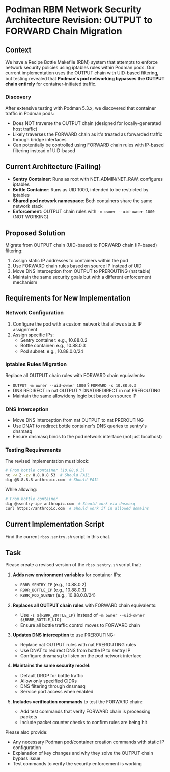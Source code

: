# Podman RBM Network Security Architecture Revision: OUTPUT to FORWARD Chain Migration

## Context

We have a Recipe Bottle Makefile (RBM) system that attempts to enforce network security policies using iptables rules within Podman pods. Our current implementation uses the OUTPUT chain with UID-based filtering, but testing revealed that **Podman's pod networking bypasses the OUTPUT chain entirely** for container-initiated traffic.

### Discovery
After extensive testing with Podman 5.3.x, we discovered that container traffic in Podman pods:
- Does NOT traverse the OUTPUT chain (designed for locally-generated host traffic)
- Likely traverses the FORWARD chain as it's treated as forwarded traffic through bridge interfaces
- Can potentially be controlled using FORWARD chain rules with IP-based filtering instead of UID-based

## Current Architecture (Failing)
- **Sentry Container**: Runs as root with NET_ADMIN/NET_RAW, configures iptables
- **Bottle Container**: Runs as UID 1000, intended to be restricted by iptables
- **Shared pod network namespace**: Both containers share the same network stack
- **Enforcement**: OUTPUT chain rules with `-m owner --uid-owner 1000` (NOT WORKING)

## Proposed Solution
Migrate from OUTPUT chain (UID-based) to FORWARD chain (IP-based) filtering:
1. Assign static IP addresses to containers within the pod
2. Use FORWARD chain rules based on source IP instead of UID
3. Move DNS interception from OUTPUT to PREROUTING (nat table)
4. Maintain the same security goals but with a different enforcement mechanism

## Requirements for New Implementation

### Network Configuration
1. Configure the pod with a custom network that allows static IP assignment
2. Assign specific IPs:
   - Sentry container: e.g., 10.88.0.2
   - Bottle container: e.g., 10.88.0.3
   - Pod subnet: e.g., 10.88.0.0/24

### Iptables Rules Migration
Replace all OUTPUT chain rules with FORWARD chain equivalents:
- `OUTPUT -m owner --uid-owner 1000` ? `FORWARD -s 10.88.0.3`
- DNS REDIRECT in nat OUTPUT ? DNAT/REDIRECT in nat PREROUTING
- Maintain the same allow/deny logic but based on source IP

### DNS Interception
- Move DNS interception from nat OUTPUT to nat PREROUTING
- Use DNAT to redirect bottle container's DNS queries to sentry's dnsmasq
- Ensure dnsmasq binds to the pod network interface (not just localhost)

### Testing Requirements
The revised implementation must block:
```bash
# From bottle container (10.88.0.3)
nc -w 2 -zv 8.8.8.8 53  # Should FAIL
dig @8.8.8.8 anthropic.com  # Should FAIL
```

While allowing:
```bash
# From bottle container
dig @<sentry-ip> anthropic.com  # Should work via dnsmasq
curl https://anthropic.com  # Should work if in allowed domains
```

## Current Implementation Script

Find the current `rbss.sentry.sh` script in this chat.

## Task

Please create a revised version of the `rbss.sentry.sh` script that:

1. **Adds new environment variables** for container IPs:
   - `RBRR_SENTRY_IP` (e.g., 10.88.0.2)
   - `RBRR_BOTTLE_IP` (e.g., 10.88.0.3)
   - `RBRR_POD_SUBNET` (e.g., 10.88.0.0/24)

2. **Replaces all OUTPUT chain rules** with FORWARD chain equivalents:
   - Use `-s ${RBRR_BOTTLE_IP}` instead of `-m owner --uid-owner ${RBRR_BOTTLE_UID}`
   - Ensure all bottle traffic control moves to FORWARD chain

3. **Updates DNS interception** to use PREROUTING:
   - Replace nat OUTPUT rules with nat PREROUTING rules
   - Use DNAT to redirect DNS from bottle IP to sentry IP
   - Configure dnsmasq to listen on the pod network interface

4. **Maintains the same security model**:
   - Default DROP for bottle traffic
   - Allow only specified CIDRs
   - DNS filtering through dnsmasq
   - Service port access when enabled

5. **Includes verification commands** to test the FORWARD chain:
   - Add test commands that verify FORWARD chain is processing packets
   - Include packet counter checks to confirm rules are being hit

Please also provide:
- Any necessary Podman pod/container creation commands with static IP configuration
- Explanation of key changes and why they solve the OUTPUT chain bypass issue
- Test commands to verify the security enforcement is working


